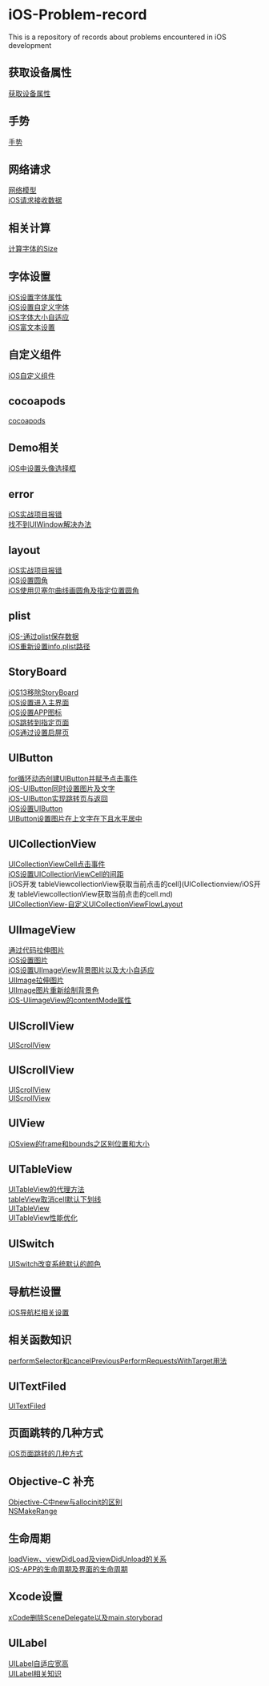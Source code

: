 # iOS-Problem-record

This is a repository of records about problems encountered in iOS development

## 获取设备属性

[获取设备属性](获取设备属性/iOS获取设备屏幕的宽高和状态栏的宽高.md)<br />

## 手势

[手势](手势/iOS-给视图添加手势.md)<br />

## 网络请求

[网络模型](网络请求/网络模型.md) <br />
[iOS请求接收数据](网络请求/iOS请求接收数据.md)<br />

## 相关计算

[计算字体的Size](相关计算/计算字体的Size.md)<br />

## 字体设置

[iOS设置字体属性](字体设置/iOS设置字体属性.md)<br />
[iOS设置自定义字体](字体设置/iOS设置自定义字体.md)<br />
[iOS字体大小自适应](字体设置/iOS字体大小自适应.md)<br />
[iOS富文本设置](字体设置/iOS富文本设置.md)<br />

## 自定义组件

[iOS自定义组件](字体设置/iOS自定义组件.md)<br />

## cocoapods

[cocoapods](CoCoapods/cocoapods安装及使用.md)<br />

## Demo相关

[iOS中设置头像选择框](Demo相关/iOS中设置头像选择框.md)<br />

## error

[iOS实战项目报错](error/iOS实战项目报错.md)<br />
[找不到UIWindow解决办法](error/找不到UIWindow解决办法.md)<br />

## layout

[iOS实战项目报错](layout/iOS实战项目报错.md)<br />
[iOS设置圆角](layout/iOS设置圆角.md)<br />
[iOS使用贝塞尔曲线画圆角及指定位置圆角](layout/iOS使用贝塞尔曲线画圆角及指定位置圆角.md)<br />

## plist

[iOS-通过plist保存数据](plist/iOS-通过plist保存数据.md)<br />
[iOS重新设置info.plist路径](plist/iOS重新设置info.plist路径.md)<br />

## StoryBoard

[iOS13移除StoryBoard](StoryBoard/iOS13移除StoryBoard.md)<br />
[iOS设置进入主界面](StoryBoard/iOS设置进入主界面.md)<br />
[iOS设置APP图标](StoryBoard/iOS设置APP图标.md)<br />
[iOS跳转到指定页面](StoryBoard/iOS跳转到指定页面.md)<br />
[iOS通过设置启屏页](StoryBoard/iOS通过设置启屏页.md)<br />

## UIButton

[for循环动态创建UIButton并赋予点击事件](UIButton/for循环动态创建UIButton并赋予点击事件.md)<br />
[iOS-UIButton同时设置图片及文字](UIButton/iOS-UIButton同时设置图片及文字.md)<br />
[iOS-UIButton实现跳转页与返回](UIButton/iOS-UIButton实现跳转页与返回.md)<br />
[iOS设置UIButton](UIButton/iOS设置UIButton.md)<br />
[UIButton设置图片在上文字在下且水平居中](UIButton/UIButton设置图片在上文字在下且水平居中.md)<br />

## UICollectionView

[UICollectionViewCell点击事件](UICollectionView/UICollectionViewCell点击事件.md)<br />
[iOS设置UICollectionViewCell的间距](UICollectionview/iOS设置UICollectionViewCell的间距.md)<br />
[iOS开发 tableViewcollectionView获取当前点击的cell](UICollectionview/iOS开发 tableViewcollectionView获取当前点击的cell.md)<br />
[UICollectionView-自定义UICollectionViewFlowLayout](UICollectionView/UICollectionView-自定义UICollectionViewFlowLayout.md)

## UIImageView

[通过代码拉伸图片](UIImageView/通过代码拉伸图片.md)<br />
[iOS设置图片](UIimageView/iOS设置图片.md)<br />
[iOS设置UIImageView背景图片以及大小自适应](UIImageView/iOS设置UIImageView背景图片以及大小自适应.md)<br />
[UIImage拉伸图片](UIImageView/UIImage拉伸图片.md)<br />
[UIImage图片重新绘制背景色](UIImageView/UIImage图片重新绘制背景色.md)<br />
[iOS-UIimageView的contentMode属性](UIImageView/iOS-UIimageView的contentMode属性.md)<br />

## UIScrollView

[UIScrollView](UIScrollView/UIScrollView.md)<br />

## UIScrollView

[UIScrollView](UIScrollView/tableView取消cell默认下划线.md)<br />
[UIScrollView](UIScrollView/UIScrollView.md)<br />

## UIView

[iOSview的frame和bounds之区别位置和大小](UIView/iOSview的frame和bounds之区别位置和大小.md)<br />

## UITableView

[UITableView的代理方法](UITableView/UITableView的代理方法.md)<br />
[tableView取消cell默认下划线](UITableView/tableView取消cell默认下划线.md)<br />
[UITableView](UITableView/UITableView.md)<br />
[UITableView性能优化](UITableView/UITableView性能优化.md)<br />

## UISwitch

[UISwitch改变系统默认的颜色](UISwitch/UISwitch改变系统默认的颜色.md)<br />

## 导航栏设置

[iOS导航栏相关设置](导航栏设置/iOS导航栏相关设置.md)<br />

## 相关函数知识

[performSelector和cancelPreviousPerformRequestsWithTarget用法](相关函数知识/performSelector和cancelPreviousPerformRequestsWithTarget用法.md)<br />

## UITextFiled

[UITextFiled](UITextFiled/UITextFiled.md)<br />

## 页面跳转的几种方式

[iOS页面跳转的几种方式](页面跳转的几种方式/iOS页面跳转的几种方式.md) <br />

## Objective-C 补充

[Objective-C中new与allocinit的区别](Objective-C补充/Objective-C中new与allocinit的区别.md) <br />
[NSMakeRange](Objective-C/NSMakeRange.md)<br />

## 生命周期

[loadView、viewDidLoad及viewDidUnload的关系](生命周期/loadView、viewDidLoad及viewDidUnload的关系.md) <br />
[iOS-APP的生命周期及界面的生命周期](生命周期/iOS-APP的生命周期及界面的生命周期.md)<br />

## Xcode设置

[xCode删除SceneDelegate以及main.storyborad](Xcode设置/xCode删除SceneDelegate以及main.storyborad.md)<br />

## UILabel

[UILabel自适应宽高](UILabel/UILabel自适应宽高.md)<br />
[UILabel相关知识](UILabel/UILabel相关知识.md)<br />